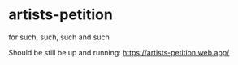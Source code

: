 # artists-petition
for such, such, such and such

Should be still be up and running:
https://artists-petition.web.app/
